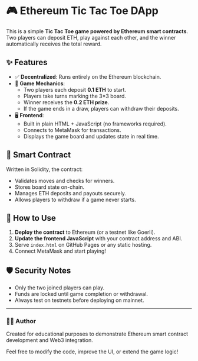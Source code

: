 # 🎮 Ethereum Tic Tac Toe DApp

This is a simple **Tic Tac Toe game powered by Ethereum smart contracts**. Two players can deposit ETH, play against each other, and the winner automatically receives the total reward.

## ✨ Features
- ✅ **Decentralized**: Runs entirely on the Ethereum blockchain.
- 🎯 **Game Mechanics**:
  - Two players each deposit **0.1 ETH** to start.
  - Players take turns marking the 3×3 board.
  - Winner receives the **0.2 ETH prize**.
  - If the game ends in a draw, players can withdraw their deposits.
- 🖥️ **Frontend**:
  - Built in plain HTML + JavaScript (no frameworks required).
  - Connects to MetaMask for transactions.
  - Displays the game board and updates state in real time.

## 🧩 Smart Contract
Written in Solidity, the contract:
- Validates moves and checks for winners.
- Stores board state on-chain.
- Manages ETH deposits and payouts securely.
- Allows players to withdraw if a game never starts.

## 🚀 How to Use
1. **Deploy the contract** to Ethereum (or a testnet like Goerli).
2. **Update the frontend JavaScript** with your contract address and ABI.
3. Serve `index.html` on GitHub Pages or any static hosting.
4. Connect MetaMask and start playing!

## 🛡️ Security Notes
- Only the two joined players can play.
- Funds are locked until game completion or withdrawal.
- Always test on testnets before deploying on mainnet.

---

### 🧑‍💻 Author
Created for educational purposes to demonstrate Ethereum smart contract development and Web3 integration.

Feel free to modify the code, improve the UI, or extend the game logic!

